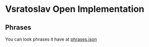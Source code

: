 # Vsratoslav Open Implementation

## Phrases
You can look phrases it have at [phrases.json](public/phrases.json)